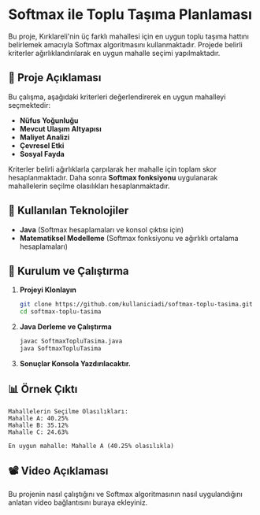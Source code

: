 # Softmax ile Toplu Taşıma Planlaması

Bu proje, Kırklareli'nin üç farklı mahallesi için en uygun toplu taşıma hattını belirlemek amacıyla Softmax algoritmasını kullanmaktadır. Projede belirli kriterler ağırlıklandırılarak en uygun mahalle seçimi yapılmaktadır.

## 📌 Proje Açıklaması

Bu çalışma, aşağıdaki kriterleri değerlendirerek en uygun mahalleyi seçmektedir:

- **Nüfus Yoğunluğu**
- **Mevcut Ulaşım Altyapısı**
- **Maliyet Analizi**
- **Çevresel Etki**
- **Sosyal Fayda**

Kriterler belirli ağırlıklarla çarpılarak her mahalle için toplam skor hesaplanmaktadır. Daha sonra **Softmax fonksiyonu** uygulanarak mahallelerin seçilme olasılıkları hesaplanmaktadır.

## 🚀 Kullanılan Teknolojiler

- **Java** (Softmax hesaplamaları ve konsol çıktısı için)
- **Matematiksel Modelleme** (Softmax fonksiyonu ve ağırlıklı ortalama hesaplamaları)

## 🔧 Kurulum ve Çalıştırma

1. **Projeyi Klonlayın**
   ```bash
   git clone https://github.com/kullaniciadi/softmax-toplu-tasima.git
   cd softmax-toplu-tasima
   ```
2. **Java Derleme ve Çalıştırma**
   ```bash
   javac SoftmaxTopluTasima.java
   java SoftmaxTopluTasima
   ```
3. **Sonuçlar Konsola Yazdırılacaktır.**

## 📊 Örnek Çıktı

```
Mahallelerin Seçilme Olasılıkları:
Mahalle A: 40.25%
Mahalle B: 35.12%
Mahalle C: 24.63%

En uygun mahalle: Mahalle A (40.25% olasılıkla)
```

## 📽️ Video Açıklaması

Bu projenin nasıl çalıştığını ve Softmax algoritmasının nasıl uygulandığını anlatan video bağlantısını buraya ekleyiniz.


